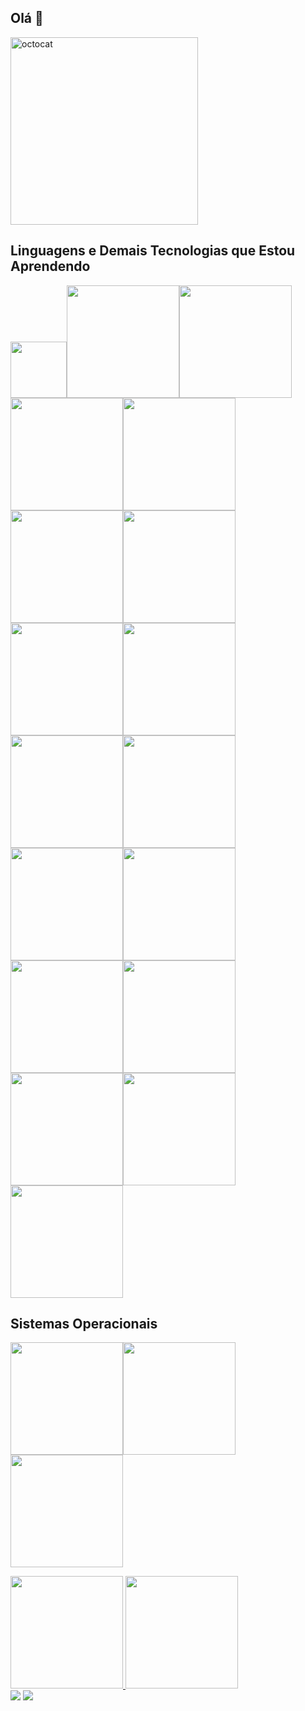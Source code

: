 ## Olá 👋

<img height="300px" src="https://github.com/user-attachments/assets/7a37dd0d-f335-4a0b-b11d-ed9bb7fe549b" alt="octocat" width="300" />

## Linguagens e Demais Tecnologias que Estou Aprendendo
<img height="90em" src="https://cdn.jsdelivr.net/gh/devicons/devicon@latest/icons/python/python-original-wordmark.svg" /><img height="180em" src="https://cdn.jsdelivr.net/gh/devicons/devicon@latest/icons/java/java-original-wordmark.svg" /><img height="180em" src="https://cdn.jsdelivr.net/gh/devicons/devicon@latest/icons/javascript/javascript-original.svg" /><img height="180em" src="https://cdn.jsdelivr.net/gh/devicons/devicon@latest/icons/mysql/mysql-original-wordmark.svg" /><img height="180em" src="https://cdn.jsdelivr.net/gh/devicons/devicon@latest/icons/csharp/csharp-original.svg" /><img height="180em" src="https://cdn.jsdelivr.net/gh/devicons/devicon@latest/icons/html5/html5-original-wordmark.svg" /><img height="180em" src="https://cdn.jsdelivr.net/gh/devicons/devicon@latest/icons/markdown/markdown-original.svg" /><img height="180em" src="https://cdn.jsdelivr.net/gh/devicons/devicon@latest/icons/css3/css3-original-wordmark.svg" /><img height="180em" src="https://cdn.jsdelivr.net/gh/devicons/devicon@latest/icons/sass/sass-original.svg" /><img height="180em" src="https://cdn.jsdelivr.net/gh/devicons/devicon@latest/icons/flask/flask-original-wordmark.svg" /><img height="180em" src="https://cdn.jsdelivr.net/gh/devicons/devicon@latest/icons/react/react-original-wordmark.svg" /><img height="180em" src="https://cdn.jsdelivr.net/gh/devicons/devicon@latest/icons/bootstrap/bootstrap-original-wordmark.svg" /><img height="180em" src="https://cdn.jsdelivr.net/gh/devicons/devicon@latest/icons/postman/postman-original.svg" /><img height="180em" src="https://cdn.jsdelivr.net/gh/devicons/devicon@latest/icons/figma/figma-original.svg" /><img height="180em" src="https://cdn.jsdelivr.net/gh/devicons/devicon@latest/icons/docker/docker-original-wordmark.svg" /><img height="180em" src="https://cdn.jsdelivr.net/gh/devicons/devicon@latest/icons/jquery/jquery-original-wordmark.svg" /><img height="180em" src="https://cdn.jsdelivr.net/gh/devicons/devicon@latest/icons/wordpress/wordpress-original.svg" /><img height="180em" src="https://cdn.jsdelivr.net/gh/devicons/devicon@latest/icons/json/json-plain.svg" />

          
## Sistemas Operacionais
<img height="180em" src="https://cdn.jsdelivr.net/gh/devicons/devicon@latest/icons/ubuntu/ubuntu-original-wordmark.svg" /><img height="180em" src="https://cdn.jsdelivr.net/gh/devicons/devicon@latest/icons/rockylinux/rockylinux-original-wordmark.svg" /><img height="180em" src="https://cdn.jsdelivr.net/gh/devicons/devicon@latest/icons/windows11/windows11-original-wordmark.svg" />
          
          
          

          
          
          
          
                
          
          
          
          
          


                    

<div>
<a href="https://github.com/BernardoSennaMaiaCampos">
<img loading="lazy" height="180em" src="https://github-readme-stats.vercel.app/api/top-langs/?username=BernardoSennaMaiaCampos&layout=compact&langs_count=7&theme=dracula"/>
<img loading="lazy" height="180em" src="https://github-readme-stats.vercel.app/api?username=BernardoSennaMaiaCampos&show_icons=true&theme=dracula&include_all_commits=true&count_private=true"/>
</div>

<div>
<a href = "mailto:bernardosennamcoffice@gmail.com"><img loading="lazy" src="https://img.shields.io/badge/Gmail-D14836?style=for-the-badge&logo=gmail&logoColor=white" target="_blank"></a>
<a href="https://www.linkedin.com/in/seu-usuário-linkedln-aqui" target="_blank"><img loading="lazy" src="https://img.shields.io/badge/-LinkedIn-%230077B5?style=for-the-badge&logo=linkedin&logoColor=white" target="_blank"></a>   

</div>
<!--
**BernardoSennaMaiaCampos/BernardoSennaMaiaCampos** is a ✨ _special_ ✨ repository because its `README.md` (this file) appears on your GitHub profile.

Here are some ideas to get you started:

- 🔭 I’m currently working on ...
- 🌱 I’m currently learning ...
- 👯 I’m looking to collaborate on ...
- 🤔 I’m looking for help with ...
- 💬 Ask me about ...
- 📫 How to reach me: ...
- 😄 Pronouns: ...
- ⚡ Fun fact: ...
-->
